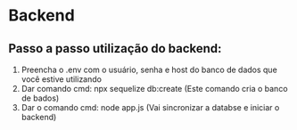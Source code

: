 # Backend
## Passo a passo utilização do backend:
1. Preencha o .env com o usuário, senha e host do banco de dados que você estive utilizando
2. Dar comando cmd: npx sequelize db:create
   (Este comando cria o banco de bados)
3. Dar o comando cmd: node app.js
   (Vai sincronizar a databse e iniciar o backend)
